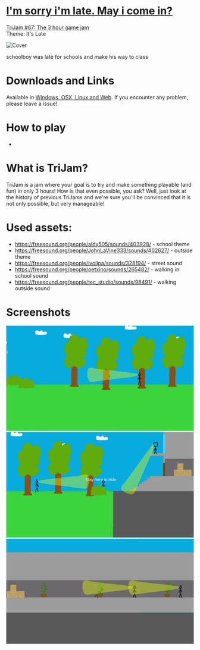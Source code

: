 # [I'm sorry i'm late. May i come in?](https://teamon.itch.io/im-sorry-im-late-may-i-come-in)
[TriJam #67: The 3 hour game jam](https://itch.io/jam/trijam-67)  
Theme: It's Late

![Cover](Screenshots/Cover.png)

schoolboy was late for schools and make his way to class

# Downloads and Links
Available in [Windows, OSX, Linux and Web](https://teamon.itch.io/this-world-definitely-need-a-hero-but-you-are-just-a-spear). If you encounter any problem, please leave a issue! 

#  How to play
 * 

# What is TriJam?
TriJam is a jam where your goal is to try and make something playable (and fun) in only 3 hours! How is that even possible, you ask? Well, just look at the history of previous TriJams and we're sure you'll be convinced that it is not only possible, but very manageable!

# Used assets:
 * https://freesound.org/people/aldy505/sounds/403928/ - school theme
 * https://freesound.org/people/JohnLaVine333/sounds/402627/ - outside theme
 * https://freesound.org/people/ivolipa/sounds/328194/ - street sound
 * https://freesound.org/people/petxino/sounds/265482/ - walking in school sound
 * https://freesound.org/people/tec_studio/sounds/98491/ - walking outside sound

# Screenshots
![Screen1](Screenshots/1.jpg)  
![Screen1](Screenshots/2.jpg)  
![Screen1](Screenshots/3.jpg)  
